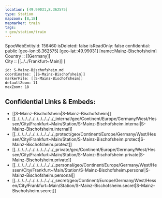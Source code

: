 ```yaml
---
location: [49.99031,8.362575] 
type: Station 
mapzoom: [8,18] 
mapmarker: train 
tags:
- geo/station/train
---
```

SpocWebEntityId: 156460
isDeleted: false
isReadOnly: false
confidential: public
[geo-lon::8.362575] 
[geo-lat::49.99031] 
[name::Mainz-Bischofsheim] 
Country :: [[Germany]]  
City :: [[../../Frankfurt~Main]] ] 


```leaflet
id: S-Mainz-Bischofsheim.md
coordinates: [[S-Mainz-Bischofsheim]] 
markerFile: [[S-Mainz-Bischofsheim]] 
defaultZoom: 11 
maxZoom: 18
```


## Confidential Links & Embeds: 
- [[S-Mainz-Bischofsheim|S-Mainz-Bischofsheim]] 
- [[../../../../../../../../../../_internal/geo/Continent/Europe/Germany/West/Hessen/City/Frankfurt~Main/Station/S-Mainz-Bischofsheim.internal|S-Mainz-Bischofsheim.internal]] 
- [[../../../../../../../../../../_protect/geo/Continent/Europe/Germany/West/Hessen/City/Frankfurt~Main/Station/S-Mainz-Bischofsheim.protect|S-Mainz-Bischofsheim.protect]] 
- [[../../../../../../../../../../_private/geo/Continent/Europe/Germany/West/Hessen/City/Frankfurt~Main/Station/S-Mainz-Bischofsheim.private|S-Mainz-Bischofsheim.private]] 
- [[../../../../../../../../../../_personal/geo/Continent/Europe/Germany/West/Hessen/City/Frankfurt~Main/Station/S-Mainz-Bischofsheim.personal|S-Mainz-Bischofsheim.personal]] 
- [[../../../../../../../../../../_secret/geo/Continent/Europe/Germany/West/Hessen/City/Frankfurt~Main/Station/S-Mainz-Bischofsheim.secret|S-Mainz-Bischofsheim.secret]] 
